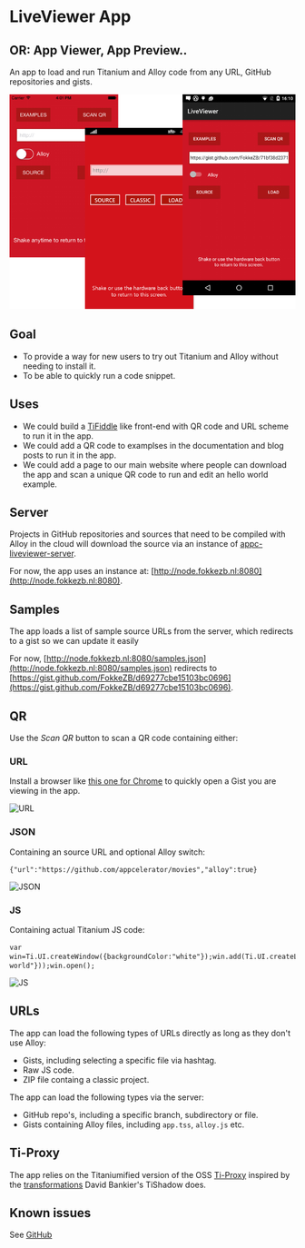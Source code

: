 # LiveViewer App
## OR: App Viewer, App Preview..

An app to load and run Titanium and Alloy code from any URL, GitHub repositories and gists.

![screenshots](screenshots.png)

## Goal

* To provide a way for new users to try out Titanium and Alloy without needing to install it.
* To be able to quickly run a code snippet.

## Uses

* We could build a [TiFiddle](http://tifiddle.com/) like front-end with QR code and URL scheme to run it in the app.
* We could add a QR code to examplses in the documentation and blog posts to run it in the app.
* We could add a page to our main website where people can download the app and scan a unique QR code to run and edit an hello world example.

## Server
Projects in GitHub repositories and sources that need to be compiled with Alloy in the cloud will download the source via an instance of [appc-liveviewer-server](https://github.com/FokkeZB/appc-liveviewer-server).

For now, the app uses an instance at:
[http://node.fokkezb.nl:8080](http://node.fokkezb.nl:8080).

## Samples
The app loads a list of sample source URLs from the server, which redirects to a gist so we can update it easily

For now, [http://node.fokkezb.nl:8080/samples.json](http://node.fokkezb.nl:8080/samples.json) redirects to [https://gist.github.com/FokkeZB/d69277cbe15103bc0696](https://gist.github.com/FokkeZB/d69277cbe15103bc0696).

## QR
Use the *Scan QR* button to scan a QR code containing either:

### URL
Install a browser like [this one for Chrome](https://chrome.google.com/webstore/detail/the-qr-code-extension/oijdcdmnjjgnnhgljmhkjlablaejfeeb) to quickly open a Gist you are viewing in the app.

![URL](https://api.qrserver.com/v1/create-qr-code/?data=https%3A%2F%2Fgithub.com%2Fappcelerator%2Fmovies&size=150x150&margin=0)

### JSON
Containing an source URL and optional Alloy switch:

	{"url":"https://github.com/appcelerator/movies","alloy":true}
	
![JSON](https://api.qrserver.com/v1/create-qr-code/?data=%7B%22url%22%3A%22https%3A%2F%2Fgithub.com%2Fappcelerator%2Fmovies%22%2C%22alloy%22%3Atrue%7D&size=150x150&margin=0)

### JS
Containing actual Titanium JS code:

	var win=Ti.UI.createWindow({backgroundColor:"white"});win.add(Ti.UI.createLabel({text:"Hello world"}));win.open();

![JS](https://api.qrserver.com/v1/create-qr-code/?size=150x150&margin=0&data=var%20win%3DTi.UI.createWindow(%7BbackgroundColor%3A%22white%22%7D)%3Bwin.add(Ti.UI.createLabel(%7Btext%3A%22Hello%20world%22%7D))%3Bwin.open()%3B%0A)

## URLs
The app can load the following types of URLs directly as long as they don't use Alloy:

* Gists, including selecting a specific file via hashtag.
* Raw JS code.
* ZIP file containg a classic project.

The app can load the following types via the server:

* GitHub repo's, including a specific branch, subdirectory or file.
* Gists containing Alloy files, including `app.tss`, `alloy.js` etc.

## Ti-Proxy
The app relies on the Titaniumified version of the OSS [Ti-Proxy](https://github.com/fokkezb/ti-proxy) inspired by the [transformations](https://github.com/dbankier/TiShadow/blob/master/cli/support/uglify.js) David Bankier's TiShadow does.

## Known issues
See [GitHub](https://github.com/FokkeZB/appc-liveviewer-app/issues)
